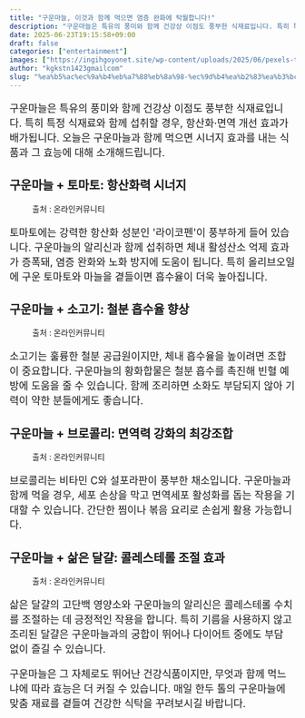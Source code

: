 ```yaml
---
title: "구운마늘, 이것과 함께 먹으면 염증 완화에 탁월합니다!"
description: "구운마늘은 특유의 풍미와 함께 건강상 이점도 풍부한 식재료입니다. 특히 특정 식재료와 함께 섭취할 경우, 항산화·면역 개선 효과가 배가됩니다. 오늘은 구운마늘과 함께 먹으면 시너지 효과를 내는 식품과 그 효능에 대해 소개해드립니다."
date: 2025-06-23T19:15:58+09:00
draft: false
categories: ["entertainment"]
images: ["https://ingihgoyonet.site/wp-content/uploads/2025/06/pexels-tima-miroshnichenko-7879834-1024x683.jpg", "https://ingihgoyonet.site/wp-content/uploads/2025/06/pexels-helia-ghaharian-43042372-15746054-683x1024.jpg", "https://ingihgoyonet.site/wp-content/uploads/2025/06/pexels-polina-tankilevitch-3872252-1024x683.jpg", "https://ingihgoyonet.site/wp-content/uploads/2025/06/pexels-layanne-aguiar-500650789-31303466-660x1024.jpg"]
author: "kgkstn1423gmailcom"
slug: "%ea%b5%ac%ec%9a%b4%eb%a7%88%eb%8a%98-%ec%9d%b4%ea%b2%83%ea%b3%bc-%ed%95%a8%ea%bb%98-%eb%a8%b9%ec%9c%bc%eb%a9%b4-%ec%97%bc%ec%a6%9d-%ec%99%84%ed%99%94%ec%97%90-%ed%83%81%ec%9b%94%ed%95%a9%eb%8b%88"
---
```


<p style="font-size:18px">구운마늘은 특유의 풍미와 함께 건강상 이점도 풍부한 식재료입니다. 특히 특정 식재료와 함께 섭취할 경우, 항산화·면역 개선 효과가 배가됩니다. 오늘은 구운마늘과 함께 먹으면 시너지 효과를 내는 식품과 그 효능에 대해 소개해드립니다.</p> <h2 >구운마늘 + 토마토: 항산화력 시너지</h2> <figure ><img src="https://ingihgoyonet.site/wp-content/uploads/2025/06/pexels-tima-miroshnichenko-7879834-1024x683.jpg" alt="" style="aspect-ratio:16/9;object-fit:cover"/><figcaption >출처 : 온라인커뮤니티</figcaption></figure> <p style="font-size:18px">토마토에는 강력한 항산화 성분인 '라이코펜'이 풍부하게 들어 있습니다. 구운마늘의 알리신과 함께 섭취하면 체내 활성산소 억제 효과가 증폭돼, 염증 완화와 노화 방지에 도움이 됩니다. 특히 올리브오일에 구운 토마토와 마늘을 곁들이면 흡수율이 더욱 높아집니다.</p> <h2 >구운마늘 + 소고기: 철분 흡수율 향상</h2> <figure ><img src="https://ingihgoyonet.site/wp-content/uploads/2025/06/pexels-helia-ghaharian-43042372-15746054-683x1024.jpg" alt="" style="aspect-ratio:16/9;object-fit:cover"/><figcaption >출처 : 온라인커뮤니티</figcaption></figure> <p style="font-size:18px">소고기는 훌륭한 철분 공급원이지만, 체내 흡수율을 높이려면 조합이 중요합니다. 구운마늘의 황화합물은 철분 흡수를 촉진해 빈혈 예방에 도움을 줄 수 있습니다. 함께 조리하면 소화도 부담되지 않아 기력이 약한 분들에게도 좋습니다.</p> <h2 >구운마늘 + 브로콜리: 면역력 강화의 최강조합</h2> <figure ><img src="https://ingihgoyonet.site/wp-content/uploads/2025/06/pexels-polina-tankilevitch-3872252-1024x683.jpg" alt="" style="aspect-ratio:16/9;object-fit:cover"/><figcaption >출처 : 온라인커뮤니티</figcaption></figure> <p style="font-size:18px">브로콜리는 비타민 C와 설포라판이 풍부한 채소입니다. 구운마늘과 함께 먹을 경우, 세포 손상을 막고 면역세포 활성화를 돕는 작용을 기대할 수 있습니다. 간단한 찜이나 볶음 요리로 손쉽게 활용 가능합니다.</p> <h2 >구운마늘 + 삶은 달걀: 콜레스테롤 조절 효과</h2> <figure ><img src="https://ingihgoyonet.site/wp-content/uploads/2025/06/pexels-layanne-aguiar-500650789-31303466-660x1024.jpg" alt="" style="aspect-ratio:16/9;object-fit:cover"/><figcaption >출처 : 온라인커뮤니티</figcaption></figure> <p style="font-size:18px">삶은 달걀의 고단백 영양소와 구운마늘의 알리신은 콜레스테롤 수치를 조절하는 데 긍정적인 작용을 합니다. 특히 기름을 사용하지 않고 조리된 달걀은 구운마늘과의 궁합이 뛰어나 다이어트 중에도 부담 없이 즐길 수 있습니다.</p> <p style="font-size:18px">구운마늘은 그 자체로도 뛰어난 건강식품이지만, 무엇과 함께 먹느냐에 따라 효능은 더 커질 수 있습니다. 매일 한두 톨의 구운마늘에 맞춤 재료를 곁들여 건강한 식탁을 꾸려보시길 바랍니다.</p>